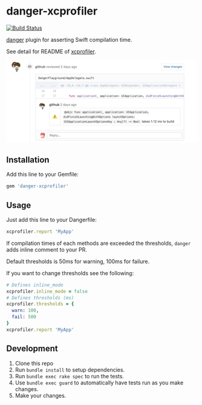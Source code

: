 # danger-xcprofiler
[![Build Status](https://travis-ci.org/giginet/danger-xcprofiler.svg?branch=master)](https://travis-ci.org/giginet/danger-xcprofiler)

[danger](https://github.com/danger/danger) plugin for asserting Swift compilation time.

See detail for README of [xcprofiler](https://github.com/giginet/xcprofiler).

![](assets/warning.png)

## Installation

Add this line to your Gemfile:

```sh
gem 'danger-xcprofiler'
```

## Usage

Just add this line to your Dangerfile:

```ruby
xcprofiler.report 'MyApp'
```

If compilation times of each methods are exceeded the thresholds, `danger` adds inline comment to your PR.

Default thresholds is 50ms for warning, 100ms for failure. 

If you want to change thresholds see the following:

```ruby
# Defines inline_mode
xcprofiler.inline_mode = false
# Defines thresholds (ms)
xcprofiler.thresholds = {
  warn: 100,
  fail: 500
}
xcprofiler.report 'MyApp'
```

## Development

1. Clone this repo
2. Run `bundle install` to setup dependencies.
3. Run `bundle exec rake spec` to run the tests.
4. Use `bundle exec guard` to automatically have tests run as you make changes.
5. Make your changes.

